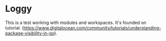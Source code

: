# Loggy

This is a test working with modules and workspaces. It's founded on tutorial: 
(https://www.digitalocean.com/community/tutorials/understanding-package-visibility-in-go).
 
